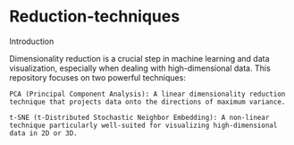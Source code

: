 # Reduction-techniques
Introduction

Dimensionality reduction is a crucial step in machine learning and data visualization, especially when dealing with high-dimensional data. This repository focuses on two powerful techniques:

    PCA (Principal Component Analysis): A linear dimensionality reduction technique that projects data onto the directions of maximum variance.

    t-SNE (t-Distributed Stochastic Neighbor Embedding): A non-linear technique particularly well-suited for visualizing high-dimensional data in 2D or 3D.
